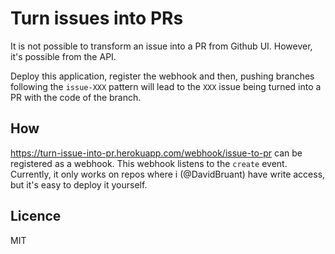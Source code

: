 # Turn issues into PRs

It is not possible to transform an issue into a PR from Github UI. However, it's possible from the API.

Deploy this application, register the webhook and then, pushing branches following the `issue-XXX` pattern will lead to the `XXX` issue being turned into a PR with the code of the branch.

## How

https://turn-issue-into-pr.herokuapp.com/webhook/issue-to-pr can be registered as a webhook. This webhook listens to the `create` event. Currently, it only works on repos where i (@DavidBruant) have write access, but it's easy to deploy it yourself.

## Licence

MIT
